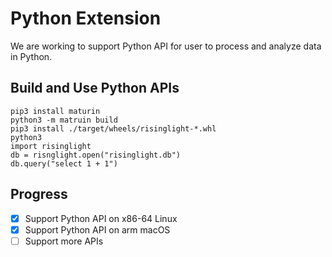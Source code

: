 # Python Extension

We are working to support Python API for user to process and analyze data in Python.  


## Build and Use Python APIs
```
pip3 install maturin
python3 -m matruin build
pip3 install ./target/wheels/risinglight-*.whl
python3
import risinglight
db = risnglight.open("risinglight.db")
db.query("select 1 + 1")
```

## Progress

- [x] Support Python API on x86-64 Linux   
- [x] Support Python API on arm macOS  
- [ ] Support more APIs